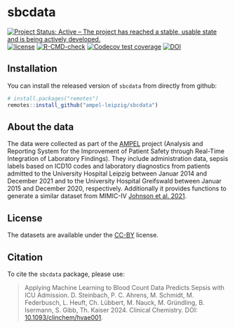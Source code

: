 # sbcdata

<!-- badges: start -->
[![Project Status: Active – The project has reached a stable, usable state and is being actively developed.](https://www.repostatus.org/badges/latest/active.svg)](https://www.repostatus.org/#active)
[![license](https://img.shields.io/badge/license-CC%20BY%204.0-brightgreen.svg?style=flat)](https://creativecommons.org/licenses/by/4.0/)
[![R-CMD-check](https://github.com/ampel-leipzig/sbcdata/actions/workflows/R-CMD-check.yaml/badge.svg)](https://github.com/ampel-leipzig/sbcdata/actions/workflows/R-CMD-check.yaml)
[![Codecov test coverage](https://codecov.io/gh/ampel-leipzig/sbcdata/branch/main/graph/badge.svg)](https://codecov.io/gh/ampel-leipzig/sbcdata?branch=main)
[![DOI](https://zenodo.org/badge/DOI/10.5281/zenodo.6922967.svg)](https://doi.org/10.5281/zenodo.6922967)
<!-- badges: end -->

## Installation

You can install the released version of `sbcdata`
from directly from github:

```r
# install.packages("remotes")
remotes::install_github("ampel-leipzig/sbcdata")
```

## About the data

The data were collected as part of the [AMPEL](http://www.ampel-cdss.com/) project
(Analysis and Reporting System for the Improvement of Patient Safety
through Real-Time Integration of Laboratory Findings).
They include administration data, sepsis labels based on ICD10 codes
and laboratory diagnostics from patients admitted to the
University Hospital Leipzig between Januar 2014 and December 2021 and to the
University Hospital Greifswald between Januar 2015 and December 2020,
respectively.
Additionally it provides functions to generate a similar
dataset from MIMIC-IV [Johnson et al. 2021](https://doi.org/10.13026/S6N6-XD98).

## License

The datasets are available under the
[CC-BY](https://creativecommons.org/by/4.0/) license.

## Citation

To cite the `sbcdata` package, please use:

> Applying Machine Learning to Blood Count Data Predicts Sepsis with ICU Admission.
> D. Steinbach, P. C. Ahrens, M. Schmidt, M. Federbusch, L. Heuft, Ch. Lübbert, M. Nauck, M. Gründling, B. Isermann, S. Gibb, Th. Kaiser
> 2024. Clinical Chemistry.
> DOI: [10.1093/clinchem/hvae001](http://doi.org/10.1093/clinchem/hvae001).

